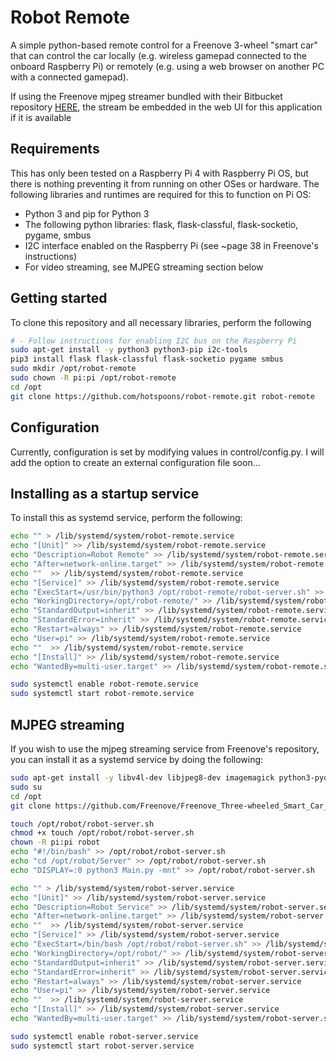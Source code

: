 # Robot Remote 

A simple python-based remote control for a Freenove 3-wheel "smart car" 
that can control the car locally (e.g. wireless gamepad connected to the 
onboard Raspberry Pi) or remotely (e.g. using a web browser on another PC 
with a connected gamepad).

If using the Freenove mjpeg streamer bundled with their Bitbucket 
repository [HERE](https://github.com/Freenove/Freenove_Three-wheeled_Smart_Car_Kit_for_Raspberry_Pi),
the stream be embedded in the web UI for this application if it is available

## Requirements

This has only been tested on a Raspberry Pi 4 with Raspberry Pi OS, but 
there is nothing preventing it from running on other OSes or hardware. The 
following libraries and runtimes are required for this to function on Pi OS:

 - Python 3 and pip for Python 3
 - The following python libraries: flask, flask-classful, flask-socketio, pygame, smbus
 - I2C interface enabled on the Raspberry Pi (see ~page 38 in Freenove's instructions)
 - For video streaming, see MJPEG streaming section below
 
## Getting started

To clone this repository and all necessary libraries, perform the following

```bash
# - Follow instructions for enabling I2C bus on the Raspberry Pi
sudo apt-get install -y python3 python3-pip i2c-tools
pip3 install flask flask-classful flask-socketio pygame smbus
sudo mkdir /opt/robot-remote
sudo chown -R pi:pi /opt/robot-remote
cd /opt
git clone https://github.com/hotspoons/robot-remote.git robot-remote
```

## Configuration

Currently, configuration is set by modifying values in control/config.py.
I will add the option to create an external configuration file soon...

## Installing as a startup service

To install this as systemd service, perform the following:

```bash
echo "" > /lib/systemd/system/robot-remote.service
echo "[Unit]" >> /lib/systemd/system/robot-remote.service
echo "Description=Robot Remote" >> /lib/systemd/system/robot-remote.service
echo "After=network-online.target" >> /lib/systemd/system/robot-remote.service
echo ""  >> /lib/systemd/system/robot-remote.service
echo "[Service]" >> /lib/systemd/system/robot-remote.service
echo "ExecStart=/usr/bin/python3 /opt/robot-remote/robot-server.sh" >> /lib/systemd/system/robot-remote.service
echo "WorkingDirectory=/opt/robot-remote/" >> /lib/systemd/system/robot-remote.service
echo "StandardOutput=inherit" >> /lib/systemd/system/robot-remote.service
echo "StandardError=inherit" >> /lib/systemd/system/robot-remote.service
echo "Restart=always" >> /lib/systemd/system/robot-remote.service
echo "User=pi" >> /lib/systemd/system/robot-remote.service
echo ""  >> /lib/systemd/system/robot-remote.service
echo "[Install]" >> /lib/systemd/system/robot-remote.service
echo "WantedBy=multi-user.target" >> /lib/systemd/system/robot-remote.service

sudo systemctl enable robot-remote.service
sudo systemctl start robot-remote.service
```

## MJPEG streaming

If you wish to use the mjpeg streaming service from Freenove's repository, 
you can install it as a systemd service by doing the following:

```bash
sudo apt-get install -y libv4l-dev libjpeg8-dev imagemagick python3-pyqt5 python3-pyqt5.qtwebkit python3-dev subversion
sudo su
cd /opt
git clone https://github.com/Freenove/Freenove_Three-wheeled_Smart_Car_Kit_for_Raspberry_Pi.git robot

touch /opt/robot/robot-server.sh
chmod +x touch /opt/robot/robot-server.sh
chown -R pi:pi robot
echo "#!/bin/bash" >> /opt/robot/robot-server.sh
echo "cd /opt/robot/Server" >> /opt/robot/robot-server.sh
echo "DISPLAY=:0 python3 Main.py -mnt" >> /opt/robot/robot-server.sh

echo "" > /lib/systemd/system/robot-server.service
echo "[Unit]" >> /lib/systemd/system/robot-server.service
echo "Description=Robot Service" >> /lib/systemd/system/robot-server.service
echo "After=network-online.target" >> /lib/systemd/system/robot-server.service
echo ""  >> /lib/systemd/system/robot-server.service
echo "[Service]" >> /lib/systemd/system/robot-server.service
echo "ExecStart=/bin/bash /opt/robot/robot-server.sh" >> /lib/systemd/system/robot-server.service
echo "WorkingDirectory=/opt/robot/" >> /lib/systemd/system/robot-server.service
echo "StandardOutput=inherit" >> /lib/systemd/system/robot-server.service
echo "StandardError=inherit" >> /lib/systemd/system/robot-server.service
echo "Restart=always" >> /lib/systemd/system/robot-server.service
echo "User=pi" >> /lib/systemd/system/robot-server.service
echo ""  >> /lib/systemd/system/robot-server.service
echo "[Install]" >> /lib/systemd/system/robot-server.service
echo "WantedBy=multi-user.target" >> /lib/systemd/system/robot-server.service

sudo systemctl enable robot-server.service
sudo systemctl start robot-server.service

```
